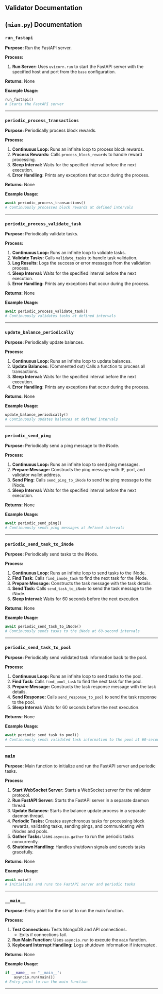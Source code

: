 ## Validator Documentation

## (`mian.py`) Documentation

### `run_fastapi`

**Purpose:** Run the FastAPI server.

**Process:**

1. **Run Server:** Uses `uvicorn.run` to start the FastAPI server with the specified host and port from the `base` configuration.

**Returns:** None

**Example Usage:**

```python
run_fastapi()
# Starts the FastAPI server
```

---

### `periodic_process_transactions`

**Purpose:** Periodically process block rewards.

**Process:**

1. **Continuous Loop:** Runs an infinite loop to process block rewards.
2. **Process Rewards:** Calls `process_block_rewards` to handle reward processing.
3. **Sleep Interval:** Waits for the specified interval before the next execution.
4. **Error Handling:** Prints any exceptions that occur during the process.

**Returns:** None

**Example Usage:**

```python
await periodic_process_transactions()
# Continuously processes block rewards at defined intervals
```

---

### `periodic_process_validate_task`

**Purpose:** Periodically validate tasks.

**Process:**

1. **Continuous Loop:** Runs an infinite loop to validate tasks.
2. **Validate Tasks:** Calls `validate_tasks` to handle task validation.
3. **Log Results:** Logs the success or error messages from the validation process.
4. **Sleep Interval:** Waits for the specified interval before the next execution.
5. **Error Handling:** Prints any exceptions that occur during the process.

**Returns:** None

**Example Usage:**

```python
await periodic_process_validate_task()
# Continuously validates tasks at defined intervals
```

---

### `update_balance_periodically`

**Purpose:** Periodically update balances.

**Process:**

1. **Continuous Loop:** Runs an infinite loop to update balances.
2. **Update Balances:** (Commented out) Calls a function to process all transactions.
3. **Sleep Interval:** Waits for the specified interval before the next execution.
4. **Error Handling:** Prints any exceptions that occur during the process.

**Returns:** None

**Example Usage:**

```python
update_balance_periodically()
# Continuously updates balances at defined intervals
```

---

### `periodic_send_ping`

**Purpose:** Periodically send a ping message to the iNode.

**Process:**

1. **Continuous Loop:** Runs an infinite loop to send ping messages.
2. **Prepare Message:** Constructs the ping message with IP, port, and validator wallet address.
3. **Send Ping:** Calls `send_ping_to_iNode` to send the ping message to the iNode.
4. **Sleep Interval:** Waits for the specified interval before the next execution.

**Returns:** None

**Example Usage:**

```python
await periodic_send_ping()
# Continuously sends ping messages at defined intervals
```

---

### `periodic_send_task_to_iNode`

**Purpose:** Periodically send tasks to the iNode.

**Process:**

1. **Continuous Loop:** Runs an infinite loop to send tasks to the iNode.
2. **Find Task:** Calls `find_inode_task` to find the next task for the iNode.
3. **Prepare Message:** Constructs the task message with the task details.
4. **Send Task:** Calls `send_task_to_iNode` to send the task message to the iNode.
5. **Sleep Interval:** Waits for 60 seconds before the next execution.

**Returns:** None

**Example Usage:**

```python
await periodic_send_task_to_iNode()
# Continuously sends tasks to the iNode at 60-second intervals
```

---

### `periodic_send_task_to_pool`

**Purpose:** Periodically send validated task information back to the pool.

**Process:**

1. **Continuous Loop:** Runs an infinite loop to send tasks to the pool.
2. **Find Task:** Calls `find_pool_task` to find the next task for the pool.
3. **Prepare Message:** Constructs the task response message with the task details.
4. **Send Response:** Calls `send_response_to_pool` to send the task response to the pool.
5. **Sleep Interval:** Waits for 60 seconds before the next execution.

**Returns:** None

**Example Usage:**

```python
await periodic_send_task_to_pool()
# Continuously sends validated task information to the pool at 60-second intervals
```

---

### `main`

**Purpose:** Main function to initialize and run the FastAPI server and periodic tasks.

**Process:**

1. **Start WebSocket Server:** Starts a WebSocket server for the validator protocol.
2. **Run FastAPI Server:** Starts the FastAPI server in a separate daemon thread.
3. **Update Balances:** Starts the balance update process in a separate daemon thread.
4. **Periodic Tasks:** Creates asynchronous tasks for processing block rewards, validating tasks, sending pings, and communicating with iNodes and pools.
5. **Gather Tasks:** Uses `asyncio.gather` to run the periodic tasks concurrently.
6. **Shutdown Handling:** Handles shutdown signals and cancels tasks gracefully.

**Returns:** None

**Example Usage:**

```python
await main()
# Initializes and runs the FastAPI server and periodic tasks
```

---

### `__main__`

**Purpose:** Entry point for the script to run the main function.

**Process:**

1. **Test Connections:** Tests MongoDB and API connections.
   - Exits if connections fail.
2. **Run Main Function:** Uses `asyncio.run` to execute the `main` function.
3. **Keyboard Interrupt Handling:** Logs shutdown information if interrupted.

**Returns:** None

**Example Usage:**

```python
if __name__ == "__main__":
    asyncio.run(main())
# Entry point to run the main function
```

---
